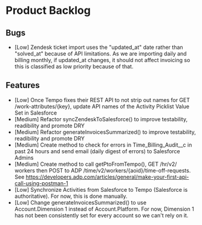 # Product Backlog

## Bugs
- [Low] Zendesk ticket import uses the "updated_at" date rather than "solved_at" because of API limitations. As we are importing daily and billing monthly, if updated_at changes, it should not affect invoicing so this is classified as low priority because of that.

## Features
- [Low] Once Tempo fixes their REST API to not strip out names for GET /work-attributes/{key}, update API names of the Activity Picklist Value Set in Salesforce
- [Medium] Refactor syncZendeskToSalesforce() to improve testability, readibility and promote DRY
- [Medium] Refactor generateInvoicesSummarized() to improve testability, readibility and promote DRY
- [Medium] Create method to check for errors in Time_Billing_Audit__c in past 24 hours and send email (daily digest of errors) to Salesforce Admins
- [Medium] Create method to call getPtoFromTempo(), GET /​hr/​v2/​workers then POST to ADP /time/v2/workers/{aoid}/time-off-requests. See https://developers.adp.com/articles/general/make-your-first-api-call-using-postman-1
- [Low] Synchronize Activities from Salesforce to Tempo (Salesforce is authoritative). For now, this is done manually.
- [Low] Change generateInvoicesSummarized() to use Account.Dimension 1 instead of Account.Platform. For now, Dimension 1 has not been consistently set for every account so we can't rely on it.
